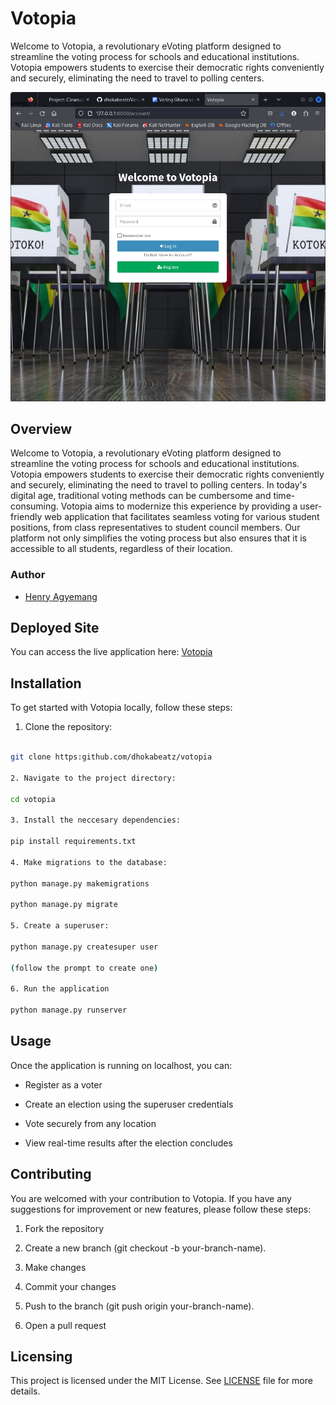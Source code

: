 # Votopia

Welcome to Votopia, a revolutionary eVoting platform designed to streamline the voting process for schools and educational institutions. Votopia empowers students to exercise their democratic rights conveniently and securely, eliminating the need to travel to polling centers.

![Screenshot of my Votopia](static/images/login_page.png)

## Overview
Welcome to Votopia, a revolutionary eVoting platform designed to streamline the voting process for schools and educational institutions. Votopia empowers students to exercise their democratic rights conveniently and securely, eliminating the need to travel to polling centers.
In today's digital age, traditional voting methods can be cumbersome and time-consuming. Votopia aims to modernize this experience by providing a user-friendly web application that facilitates seamless voting for various student positions, from class representatives to student council members. Our platform not only simplifies the voting process but also ensures that it is accessible to all students, regardless of their location.

### Author
- [Henry Agyemang](amglna2020@gmail.com)

## Deployed Site
You can access the live application here: [Votopia](https://votopia-portfolio-app.onrender.com)

## Installation

To get started with Votopia locally, follow these steps:

1. Clone the repository:
```bash

git clone https:github.com/dhokabeatz/votopia

2. Navigate to the project directory:

cd votopia

3. Install the neccesary dependencies:

pip install requirements.txt

4. Make migrations to the database:

python manage.py makemigrations

python manage.py migrate

5. Create a superuser:

python manage.py createsuper user

(follow the prompt to create one)

6. Run the application

python manage.py runserver

```

## Usage

Once the application is running on localhost, you can:

* Register as a voter

* Create an election using the superuser credentials

* Vote securely from any location

* View real-time results after the election concludes



## Contributing

You are welcomed with your contribution to Votopia. If you have any suggestions for improvement or new features, please follow these steps:

1. Fork the repository

2. Create a new branch (git checkout -b your-branch-name).

3. Make changes

4. Commit your changes

5. Push to the branch (git push origin your-branch-name).

6. Open a pull request


## Licensing

This project is licensed under the MIT License. See [LICENSE](LICENSE) file for more details.
